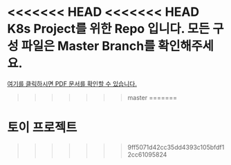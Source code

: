 <<<<<<< HEAD
<<<<<<< HEAD
K8s Project를 위한 Repo 입니다. 
모든 구성 파일은 Master Branch를 확인해주세요.
=======
[여기를 클릭하시면 PDF 문서를 확인할 수 있습니다.](https://github.com/oncliff-climing/k8s_toy/blob/master/Eucalyptus_K8S_Toy.pdf)
>>>>>>> master
=======
# 토이 프로젝트
>>>>>>> 9ff5071d42cc35dd4393c105bfdf12cc61095824
